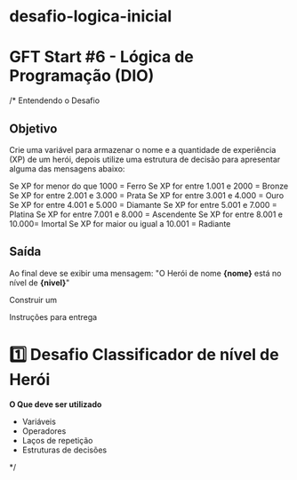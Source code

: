 ﻿# desafio-logica-inicial
# GFT Start #6 - Lógica de Programação (DIO)

/*  Entendendo o Desafio
## Objetivo

Crie uma variável para armazenar o nome e a quantidade de experiência (XP) de um herói, 
depois utilize uma estrutura de decisão para apresentar alguma das mensagens abaixo:

Se XP for menor do que 1000 = Ferro
Se XP for entre 1.001 e 2000 = Bronze
Se XP for entre 2.001 e 3.000 = Prata
Se XP for entre 3.001 e 4.000 = Ouro
Se XP for entre 4.001 e 5.000 = Diamante
Se XP for entre 5.001 e 7.000 = Platina
Se XP for entre 7.001 e 8.000 = Ascendente
Se XP for entre 8.001 e 10.000= Imortal
Se XP for maior ou igual a 10.001 = Radiante

## Saída

Ao final deve se exibir uma mensagem:
"O Herói de nome **{nome}** está no nível de **{nivel}**"

Construir um 

Instruções para entrega
# 1️⃣ Desafio Classificador de nível de Herói

**O Que deve ser utilizado**

- Variáveis
- Operadores
- Laços de repetição
- Estruturas de decisões
 
*/